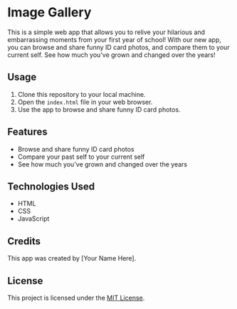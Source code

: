 # Image Gallery

This is a simple web app that allows you to relive your hilarious and embarrassing moments from your first year of school! With our new app, you can browse and share funny ID card photos, and compare them to your current self. See how much you've grown and changed over the years!

## Usage

1. Clone this repository to your local machine.
2. Open the `index.html` file in your web browser.
3. Use the app to browse and share funny ID card photos.

## Features

- Browse and share funny ID card photos
- Compare your past self to your current self
- See how much you've grown and changed over the years

## Technologies Used

- HTML
- CSS
- JavaScript

## Credits

This app was created by [Your Name Here].

## License

This project is licensed under the [MIT License](LICENSE).
